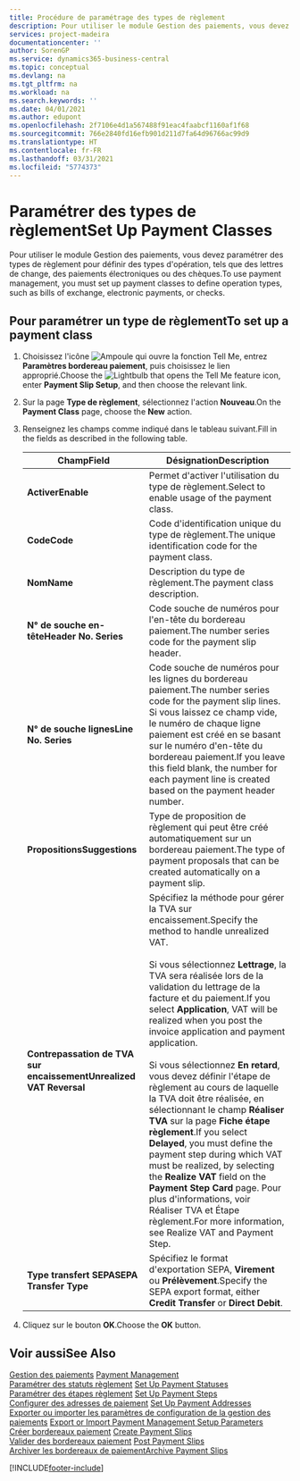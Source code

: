 ```yaml
---
title: Procédure de paramétrage des types de règlement
description: Pour utiliser le module Gestion des paiements, vous devez paramétrer des types de règlement pour définir des types d'opération, tels que des lettres de change, des paiements électroniques ou des chèques.
services: project-madeira
documentationcenter: ''
author: SorenGP
ms.service: dynamics365-business-central
ms.topic: conceptual
ms.devlang: na
ms.tgt_pltfrm: na
ms.workload: na
ms.search.keywords: ''
ms.date: 04/01/2021
ms.author: edupont
ms.openlocfilehash: 2f7106e4d1a567488f91eac4faabcf1160af1f68
ms.sourcegitcommit: 766e2840fd16efb901d211d7fa64d96766ac99d9
ms.translationtype: HT
ms.contentlocale: fr-FR
ms.lasthandoff: 03/31/2021
ms.locfileid: "5774373"
---
```

# <a name="set-up-payment-classes"></a><span data-ttu-id="1434f-103">Paramétrer des types de règlement</span><span class="sxs-lookup"><span data-stu-id="1434f-103">Set Up Payment Classes</span></span>
<span data-ttu-id="1434f-104">Pour utiliser le module Gestion des paiements, vous devez paramétrer des types de règlement pour définir des types d'opération, tels que des lettres de change, des paiements électroniques ou des chèques.</span><span class="sxs-lookup"><span data-stu-id="1434f-104">To use payment management, you must set up payment classes to define operation types, such as bills of exchange, electronic payments, or checks.</span></span>  

## <a name="to-set-up-a-payment-class"></a><span data-ttu-id="1434f-105">Pour paramétrer un type de règlement</span><span class="sxs-lookup"><span data-stu-id="1434f-105">To set up a payment class</span></span>  

1.  <span data-ttu-id="1434f-106">Choisissez l'icône ![Ampoule qui ouvre la fonction Tell Me](../../media/ui-search/search_small.png "Dites-moi ce que vous voulez faire"), entrez **Paramètres bordereau paiement**, puis choisissez le lien approprié.</span><span class="sxs-lookup"><span data-stu-id="1434f-106">Choose the ![Lightbulb that opens the Tell Me feature](../../media/ui-search/search_small.png "Tell me what you want to do") icon, enter **Payment Slip Setup**, and then choose the relevant link.</span></span>  
2.  <span data-ttu-id="1434f-107">Sur la page **Type de règlement**, sélectionnez l'action **Nouveau**.</span><span class="sxs-lookup"><span data-stu-id="1434f-107">On the **Payment Class** page, choose the **New** action.</span></span>  
3.  <span data-ttu-id="1434f-108">Renseignez les champs comme indiqué dans le tableau suivant.</span><span class="sxs-lookup"><span data-stu-id="1434f-108">Fill in the fields as described in the following table.</span></span>  

    |<span data-ttu-id="1434f-109">Champ</span><span class="sxs-lookup"><span data-stu-id="1434f-109">Field</span></span>|<span data-ttu-id="1434f-110">Désignation</span><span class="sxs-lookup"><span data-stu-id="1434f-110">Description</span></span>|  
    |---------------------------------|---------------------------------------|  
    |<span data-ttu-id="1434f-111">**Activer**</span><span class="sxs-lookup"><span data-stu-id="1434f-111">**Enable**</span></span>|<span data-ttu-id="1434f-112">Permet d'activer l'utilisation du type de règlement.</span><span class="sxs-lookup"><span data-stu-id="1434f-112">Select to enable usage of the payment class.</span></span>|  
    |<span data-ttu-id="1434f-113">**Code**</span><span class="sxs-lookup"><span data-stu-id="1434f-113">**Code**</span></span>|<span data-ttu-id="1434f-114">Code d'identification unique du type de règlement.</span><span class="sxs-lookup"><span data-stu-id="1434f-114">The unique identification code for the payment class.</span></span>|  
    |<span data-ttu-id="1434f-115">**Nom**</span><span class="sxs-lookup"><span data-stu-id="1434f-115">**Name**</span></span>|<span data-ttu-id="1434f-116">Description du type de règlement.</span><span class="sxs-lookup"><span data-stu-id="1434f-116">The payment class description.</span></span>|  
    |<span data-ttu-id="1434f-117">**N° de souche en-tête**</span><span class="sxs-lookup"><span data-stu-id="1434f-117">**Header No. Series**</span></span>|<span data-ttu-id="1434f-118">Code souche de numéros pour l'en-tête du bordereau paiement.</span><span class="sxs-lookup"><span data-stu-id="1434f-118">The number series code for the payment slip header.</span></span>|  
    |<span data-ttu-id="1434f-119">**N° de souche lignes**</span><span class="sxs-lookup"><span data-stu-id="1434f-119">**Line No. Series**</span></span>|<span data-ttu-id="1434f-120">Code souche de numéros pour les lignes du bordereau paiement.</span><span class="sxs-lookup"><span data-stu-id="1434f-120">The number series code for the payment slip lines.</span></span> <span data-ttu-id="1434f-121">Si vous laissez ce champ vide, le numéro de chaque ligne paiement est créé en se basant sur le numéro d'en-tête du bordereau paiement.</span><span class="sxs-lookup"><span data-stu-id="1434f-121">If you leave this field blank, the number for each payment line is created based on the payment header number.</span></span>|  
    |<span data-ttu-id="1434f-122">**Propositions**</span><span class="sxs-lookup"><span data-stu-id="1434f-122">**Suggestions**</span></span>|<span data-ttu-id="1434f-123">Type de proposition de règlement qui peut être créé automatiquement sur un bordereau paiement.</span><span class="sxs-lookup"><span data-stu-id="1434f-123">The type of payment proposals that can be created automatically on a payment slip.</span></span>|  
    |<span data-ttu-id="1434f-124">**Contrepassation de TVA sur encaissement**</span><span class="sxs-lookup"><span data-stu-id="1434f-124">**Unrealized VAT Reversal**</span></span>|<span data-ttu-id="1434f-125">Spécifiez la méthode pour gérer la TVA sur encaissement.</span><span class="sxs-lookup"><span data-stu-id="1434f-125">Specify the method to handle unrealized VAT.</span></span><br /><br /> <span data-ttu-id="1434f-126">Si vous sélectionnez **Lettrage**, la TVA sera réalisée lors de la validation du lettrage de la facture et du paiement.</span><span class="sxs-lookup"><span data-stu-id="1434f-126">If you select **Application**, VAT will be realized when you post the invoice application and payment application.</span></span><br /><br /> <span data-ttu-id="1434f-127">Si vous sélectionnez **En retard**, vous devez définir l'étape de règlement au cours de laquelle la TVA doit être réalisée, en sélectionnant le champ **Réaliser TVA** sur la page **Fiche étape règlement**.</span><span class="sxs-lookup"><span data-stu-id="1434f-127">If you select **Delayed**, you must define the payment step during which VAT must be realized, by selecting the **Realize VAT** field on the **Payment Step Card** page.</span></span> <span data-ttu-id="1434f-128">Pour plus d'informations, voir Réaliser TVA et Étape règlement.</span><span class="sxs-lookup"><span data-stu-id="1434f-128">For more information, see Realize VAT and Payment Step.</span></span>|  
    |<span data-ttu-id="1434f-129">**Type transfert SEPA**</span><span class="sxs-lookup"><span data-stu-id="1434f-129">**SEPA Transfer Type**</span></span>|<span data-ttu-id="1434f-130">Spécifiez le format d'exportation SEPA, **Virement** ou **Prélèvement**.</span><span class="sxs-lookup"><span data-stu-id="1434f-130">Specify the SEPA export format, either **Credit Transfer** or **Direct Debit**.</span></span>|  

4.  <span data-ttu-id="1434f-131">Cliquez sur le bouton **OK**.</span><span class="sxs-lookup"><span data-stu-id="1434f-131">Choose the **OK** button.</span></span>  

## <a name="see-also"></a><span data-ttu-id="1434f-132">Voir aussi</span><span class="sxs-lookup"><span data-stu-id="1434f-132">See Also</span></span>  
 <span data-ttu-id="1434f-133">[Gestion des paiements](payment-management.md) </span><span class="sxs-lookup"><span data-stu-id="1434f-133">[Payment Management](payment-management.md) </span></span>  
 <span data-ttu-id="1434f-134">[Paramétrer des statuts règlement](how-to-set-up-payment-statuses.md) </span><span class="sxs-lookup"><span data-stu-id="1434f-134">[Set Up Payment Statuses](how-to-set-up-payment-statuses.md) </span></span>  
 <span data-ttu-id="1434f-135">[Paramétrer des étapes règlement](how-to-set-up-payment-steps.md) </span><span class="sxs-lookup"><span data-stu-id="1434f-135">[Set Up Payment Steps](how-to-set-up-payment-steps.md) </span></span>  
 <span data-ttu-id="1434f-136">[Configurer des adresses de paiement](how-to-set-up-payment-addresses.md) </span><span class="sxs-lookup"><span data-stu-id="1434f-136">[Set Up Payment Addresses](how-to-set-up-payment-addresses.md) </span></span>  
 <span data-ttu-id="1434f-137">[Exporter ou importer les paramètres de configuration de la gestion des paiements](how-to-export-or-import-payment-management-setup-parameters.md) </span><span class="sxs-lookup"><span data-stu-id="1434f-137">[Export or Import Payment Management Setup Parameters](how-to-export-or-import-payment-management-setup-parameters.md) </span></span>  
 <span data-ttu-id="1434f-138">[Créer bordereaux paiement](how-to-create-payment-slips.md) </span><span class="sxs-lookup"><span data-stu-id="1434f-138">[Create Payment Slips](how-to-create-payment-slips.md) </span></span>  
 <span data-ttu-id="1434f-139">[Valider des bordereaux paiement](how-to-post-payment-slips.md) </span><span class="sxs-lookup"><span data-stu-id="1434f-139">[Post Payment Slips](how-to-post-payment-slips.md) </span></span>  
 [<span data-ttu-id="1434f-140">Archiver les bordereaux de paiement</span><span class="sxs-lookup"><span data-stu-id="1434f-140">Archive Payment Slips</span></span>](how-to-archive-payment-slips.md)


[!INCLUDE[footer-include](../../includes/footer-banner.md)]